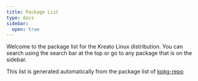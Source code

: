 ```yaml
---
title: Package List
type: docs
sidebar:
  open: true
---
```

Welcome to the package list for the Kreato Linux distribution. You can search using the search bar at the top or go to any package that is on the sidebar.

This list is generated automatically from the package list of [kpkg-repo](https://github.com/kreatolinux/kpkg-repo) 
